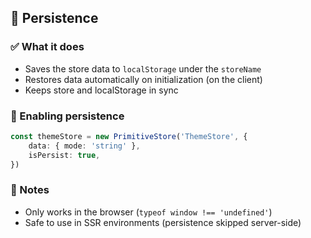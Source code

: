 ## 💾 Persistence

### ✅ What it does

- Saves the store data to `localStorage` under the `storeName`
- Restores data automatically on initialization (on the client)
- Keeps store and localStorage in sync

### 🔧 Enabling persistence

```ts
const themeStore = new PrimitiveStore('ThemeStore', {
	data: { mode: 'string' },
	isPersist: true,
})
```

### 🧠 Notes

- Only works in the browser (`typeof window !== 'undefined'`)
- Safe to use in SSR environments (persistence skipped server-side)

